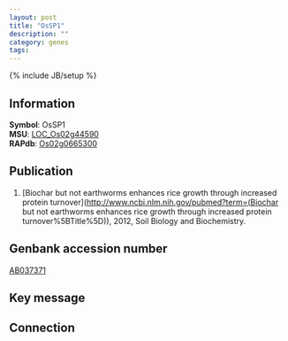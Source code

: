 ```yaml
---
layout: post
title: "OsSP1"
description: ""
category: genes
tags: 
---
```

{% include JB/setup %}

## Information
__Symbol__: OsSP1  
__MSU__: [LOC_Os02g44590](http://rice.plantbiology.msu.edu/cgi-bin/ORF_infopage.cgi?orf=LOC_Os02g44590)  
__RAPdb__: [Os02g0665300](http://rapdb.dna.affrc.go.jp/viewer/gbrowse_details/irgsp1?name=Os02g0665300)  

## Publication
1. [Biochar but not earthworms enhances rice growth through increased protein turnover](http://www.ncbi.nlm.nih.gov/pubmed?term=(Biochar but not earthworms enhances rice growth through increased protein turnover%5BTitle%5D)), 2012, Soil Biology and Biochemistry.

## Genbank accession number
[AB037371](http://www.ncbi.nlm.nih.gov/nuccore/AB037371)

## Key message

## Connection


